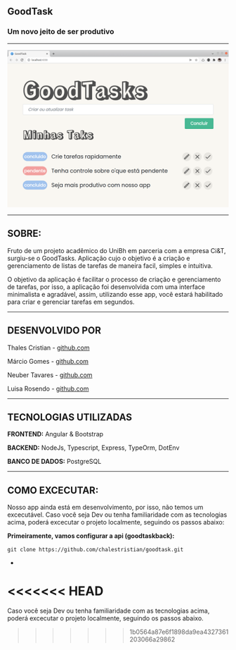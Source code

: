 ## GoodTask
### Um novo jeito de ser produtivo
---
![Print da aplicação](https://github.com/chalestristian/goodtask/blob/main/img/print.png?raw=true)

---

## SOBRE:

Fruto de um projeto acadêmico do UniBh em parceria com a empresa Ci&T, surgiu-se o GoodTasks. Aplicação cujo o objetivo é a criação e gerenciamento de listas de tarefas de maneira facil, simples e intuitiva.

O objetivo da aplicação é facilitar o processo de criação e gerenciamento de tarefas, por isso, a aplicação foi desenvolvida com uma interface minimalista e agradável, assim, utilizando esse app, você estará habilitado para criar e gerenciar tarefas em segundos.

---


## DESENVOLVIDO POR

Thales Cristian - [github.com](https://github.com/chalestristian)

Márcio Gomes - [github.com](https://github.com/marcio-gomes-neto)

Neuber Tavares - [github.com](https://github.com/neubertavares)

Luisa Rosendo - [github.com](https://github.com/luisarosendo)

---

## TECNOLOGIAS UTILIZADAS

**FRONTEND:** Angular & Bootstrap

**BACKEND:** NodeJs, Typescript, Express, TypeOrm, DotEnv

**BANCO DE DADOS:** PostgreSQL 

---

## COMO EXCECUTAR:

Nosso app ainda está em desenvolvimento, por isso, não temos um excecutável.
Caso você seja Dev ou tenha familiaridade com as tecnologias acima, poderá excecutar o projeto localmente, seguindo os passos abaixo:

**Primeiramente, vamos configurar a api (goodtaskback):**

```
git clone https://github.com/chalestristian/goodtask.git
```
- 

<<<<<<< HEAD
=======
Caso você seja Dev ou tenha familiaridade com as tecnologias acima, poderá excecutar o projeto localmente, seguindo os passos abaixo.
>>>>>>> 1b0564a87e6f1898da9ea4327361203066a29862

